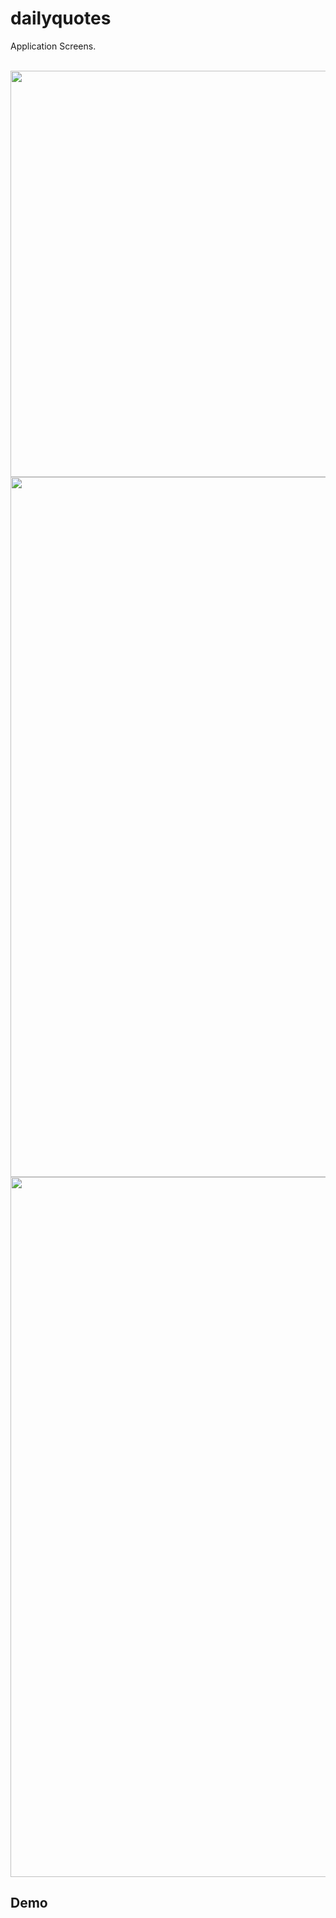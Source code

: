 # dailyquotes

Application Screens. <br></br>




<img src="https://github.com/user-attachments/assets/8d96ddd8-1fd5-4fbe-8523-ad3533568c5e" width= "900" height="650">

<img src="https://github.com/user-attachments/assets/9448b153-19b8-4ec4-a7f4-c9c730df33a7" width= "900" height="1120">


<img src="https://github.com/user-attachments/assets/712edee3-c5cf-4efe-bd6f-ae0b04b299fe" width= "900" height="1120">


## Demo





